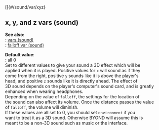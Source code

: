 []{#/sound/var/xyz}    
## x, y, and z vars (sound)    
**See also:**    
:   [vars (sound)](ref/sound/var)    
:   [falloff var (sound)](ref/sound/var/falloff)    
<!-- -->    
**Default value:**    
:   all 0    
Set to different values to give your sound a 3D effect which will be    
applied when it is played. Positive values for `x` will sound as if they    
come from the right, positive `y` sounds like it is above the player\'s    
head, and positive `z` sounds like it is directly ahead. The effect of    
3D sound depends on the player\'s computer\'s sound card, and is greatly    
enhanced when wearing headphones.    
Depending on the value of `falloff`, the settings for the location of    
the sound can also affect its volume. Once the distance passes the value    
of `falloff`, the volume will diminish.    
If these values are all set to 0, you should set `environment` if you    
want to treat it as a 3D sound. Otherwise BYOND will assume this is    
meant to be a non-3D sound such as music or the interface.  